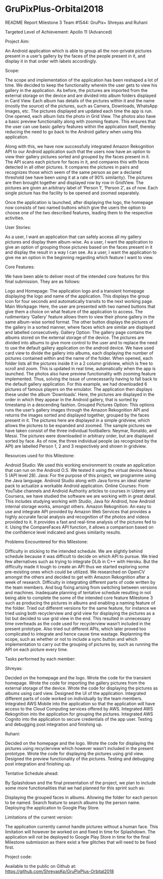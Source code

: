 # GruPixPlus-Orbital2018
README Report
Milestone 3
Team #1544: GruPix+
Shreyas and Ruhani

Targeted Level of Achievement: Apollo 11 (Advanced)

Project Aim: 

An Android application which is able to group all the non-private pictures present in a user’s gallery by the faces of the people present in it, and display it in that order with labels accordingly. 

Scope:

The scope and implementation of the application has been reshaped a lot of time. We decided to keep the functionality wherein the user gets to view his gallery in the application. As before, the pictures are imported from the external storage on the device and are divided into album folders displayed in Card View. Each album has details of the pictures within it and the name (mostly the source) of the pictures, such as Camera, Downloads, WhatsApp Images, etc. The pictures displayed are updated each time the app is run. 
One opened, each album lists the photo in Grid View. The photos also have a basic preview functionality along with zooming feature. This ensures that the user can use basic gallery features within the application itself, thereby reducing the need to go back to the Android gallery when using this application.

Along with this, we have now successfully integrated Amazon Rekognition API to our Android application such that the users now have an option to view their gallery pictures sorted and grouped by the faces present in it. The API scans each picture for faces in it, and compares this with faces detected in all other pictures. It compares the pictures in pairs and recognizes those which seem of the same person as per a declared threshold (we have been using it at a rate of 90% similarity). The pictures are then brought together and displayed row by row in GridView. The pictures are given an arbitrary label of ‘Person 1’, ‘Person 2’, as of now. Each single picture has the facility to be opened and zoomed separately.

Once the application is launched, after displaying the logo, the homepage now consists of two named buttons which give the users the option to choose one of the two described features, leading them to the respective activities.

User Stories:

As a user, I want an application that can safely access all my gallery pictures and display them album-wise.
As a user, I want the application to give an option of grouping those pictures based on the faces present in it and display the result in a way I can see.
As a user, I want the application to give me an option in the beginning regarding which feature I want to view.

Core Features:

We have been able to deliver most of the intended core features for this final submission. They are as follows:

Logo and Homepage: The application logo and a transient homepage displaying the logo and name of the application. This displays the group icon for four seconds and automatically transits to the next working page.
Main Workpage: Here, the user are presented with two named buttons that give them a choice on what feature of the application to access. The rudimentary ‘Gallery’ feature allows them to view their phone gallery in the same album-wise sorted format. The other button displays the pictures of the gallery in a sorted manner, where faces which are similar are displayed and labelled consecutively. 
Gallery Option: The gallery page contains the albums stored on the external storage of the device. The pictures are divided into albums to give more control to the user and to replace the need to use the default gallery application on the android device. We have used card view to divide the gallery into albums, each displaying the number of pictures contained within and the name of the folder. When opened, each folder lists all the pictures inside it in a 2 column gridview, which is free to scroll and zoom. This is updated in real time, automatically when the app is launched. The photos also have preview functionality with zooming feature implemented. Thus, solving the issue of unnecessarily having to fall back to the default gallery application. For this example, we had downloaded 6 pictures of famous players on the emulator. The application then displays these under the album ‘Downloads’. Here, the pictures are displayed in the order in which they appear in the Android gallery, that is sorted by timestamp in a descending fashion.
Grouped Pictures Option: This options runs the user’s gallery images through the Amazon Rekognition API and returns the images sorted and displayed together, grouped by the faces present in it. The pictures here are displayed in a simple gridview, which allows the pictures to be expanded and zoomed. The  sample pictures we have taken consist of the three individual footballers: Neymar, Ronaldo, and Messi. The pictures were downloaded in arbitrary order, but are displayed sorted by face. As of now, the three individual people (as recognized by the API) are labelled Person 1, 2 and 3 respectively and shown in gridview.

Resources used for this Milestone: 

Android Studio: We used this working environment to create an application that can run on the Android O.S. We tested it using the virtual device Nexus 5 (API level 28).
Java: For the purpose of this project, we programme using the Java language. Android Studio along with Java forms an ideal starter pack to actualize a workable Android application.
Online Courses: From YouTube channels and Android Authority articles to courses in Udemy and Coursera, we have studied the software we are working with in great detail. This includes studying working with Studio, Java for Android, how Android internal storage works, amongst others.
Amazon Rekognition: An easy to use and integrate API provided by Amazon Web Services that provides a highly accurate facial analysis and recognition of the photos and videos provided to it. It provides a fast and real-time analysis of the pictures fed to it. Using the CompareFaces API function, it allows a comparison based on the confidence level indicated and gives similarity results.


Problems Encountered for this Milestone:

Difficulty in sticking to the intended schedule. We are slightly behind schedule because it was difficult to decide on which API to pursue. We tried few alternatives such as trying to integrate DLib in C++ with Heroku. But the difficulty made it tough to create an API thus we started exploring some pre-existing ones which could be utilized. We researched on OpenCV amongst the others and decided to get with Amazon Rekognition after a week of research.
Difficulty in integrating different parts of code written by the team members. And bug fixing arising from switching between versions and machines.
Inadequate planning of tentative schedule resulting in not being able to complete the some of the intended core feature Milestone 3 such as producing the pictures in albums and enabling a naming feature of the folder.
Tried out different versions for the same feature, for instance we tried using both recyclerview and grid view for displaying the pictures as a list but decided to use grid view in the end. This resulted in unnecessary time overheads as the code used for recyclerview wasn’t included in the present prototype. 
Also tried out different APIs, which later proved too complicated to integrate and hence cause time wastage.
Replanning the scope, such as whether or not to include a sync button and which implementation to carry out the grouping of pictures by, such as running the API on each picture every time.

Tasks performed by each member:

Shreyas:

Decided on the homepage and the logo.
Wrote the code for the transient homepage.
Wrote the code for importing the gallery pictures from the external storage of the device.
Wrote the code for displaying the pictures as albums using card view.
Designed the UI of the application.
Integrated different parts of code worked on individually by the team members.
Integrated AWS Mobile into the application so that the application will have access to the Cloud Computing services offered by AWS.
Integrated AWS Rekognition into the application for grouping the pictures.
Integrated AWS Cognito into the application to secure credentials of the app user.
Testing and debugging post integration and finishing up.

Ruhani:

Decided on the homepage and the logo.
Wrote the code for displaying the pictures using recyclerview which however wasn’t included in the present prototype.
Wrote the code for displaying the pictures using grid view.
Designed the preview functionality of the pictures.
Testing and debugging post integration and finishing up.

Tentative Schedule ahead:

By Splashdown and the final presentation of the project, we plan to include some more functionalities that we had planned for this sprint such as:

Displaying the grouped faces in albums.
Allowing the folder for each person to be named.
Search feature to search albums by the person name.
Deploying the application to Google Play Store.

Limitations of the current version:

The application currently cannot handle pictures without a human face. This limitation will however be worked on and fixed in time for Splashdown. 
The application will not be deployed to Google Play Store in time for the final Milestone submission as there exist a few glitches that will need to be fixed first.

Project code: 

Available to the public on Github at: https://github.com/ShreyasKp/GruPixPlus-Orbital2018
